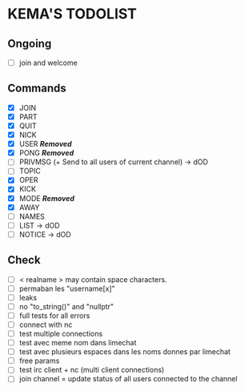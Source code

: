 # KEMA'S TODOLIST

## Ongoing

- [ ] join and welcome

## Commands

- [x] JOIN
- [x] PART
- [x] QUIT
- [x] NICK
- [x] USER ***Removed***
- [x] PONG ***Removed***
- [ ] PRIVMSG (+ Send to all users of current channel) -> dOD
- [ ] TOPIC
- [x] OPER
- [x] KICK
- [x] MODE ***Removed***
- [x] AWAY
- [ ] NAMES
- [ ] LIST -> dOD
- [ ] NOTICE -> dOD

## Check

- [ ] < realname > may contain space characters.
- [ ] permaban les "username[x]"
- [ ] leaks
- [ ] no "to_string()" and "nullptr"
- [ ] full tests for all errors
- [ ] connect with nc
- [ ] test multiple connections
- [ ] test avec meme nom dans limechat
- [ ] test avec plusieurs espaces dans les noms donnes par limechat
- [ ] free params
- [ ] test irc client + nc (multi client connections)
- [ ] join channel = update status of all users connected to the channel
